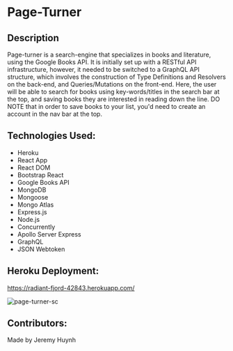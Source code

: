 # Page-Turner

## Description
Page-turner is a search-engine that specializes in books and literature, using the Google Books API. It is initially set up with a RESTful API infrastructure, however, it needed to be switched to a GraphQL API structure, which involves the construction of Type Definitions and Resolvers on the back-end, and Queries/Mutations on the front-end. Here, the user will be able to search for books using key-words/titles in the search bar at the top, and saving books they are interested in reading down the line. DO NOTE that in order to save books to your list, you'd need to create an account in the nav bar at the top.

## Technologies Used:
- Heroku
- React App
- React DOM
- Bootstrap React
- Google Books API
- MongoDB
- Mongoose
- Mongo Atlas
- Express.js
- Node.js
- Concurrently
- Apollo Server Express
- GraphQL
- JSON Webtoken

## Heroku Deployment:
https://radiant-fjord-42843.herokuapp.com/

![page-turner-sc](https://user-images.githubusercontent.com/88342540/155509304-cf96e110-2332-4091-a168-d89308235e82.png)

## Contributors:
Made by Jeremy Huynh
